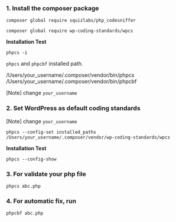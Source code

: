 ### 1. Install the composer package
```    
composer global require squizlabs/php_codesniffer
```
```
composer global require wp-coding-standards/wpcs
```
    
**Installation Test**
    
``` 
phpcs -i
```

`phpcs` and `phpcbf` installed path.  
  
/Users/your_username/.composer/vendor/bin/phpcs  
/Users/your_username/.composer/vendor/bin/phpcbf  

[Note] change  `your_username`

### 2. Set WordPress as default coding standards
[Note] change `your_username`
    
```
phpcs --config-set installed_paths /Users/your_username/.composer/vendor/wp-coding-standards/wpcs
```

**Installation Test**  
    
```
phpcs --config-show
```

### 3. For validate your php file
    
```
phpcs abc.php
```

### 4. For automatic fix, run

```
phpcbf abc.php
```
